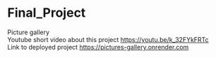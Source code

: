# Final_Project
Picture gallery<br />
Youtube short video about this project https://youtu.be/k_32FYkFRTc<br />
Link to deployed project https://pictures-gallery.onrender.com
